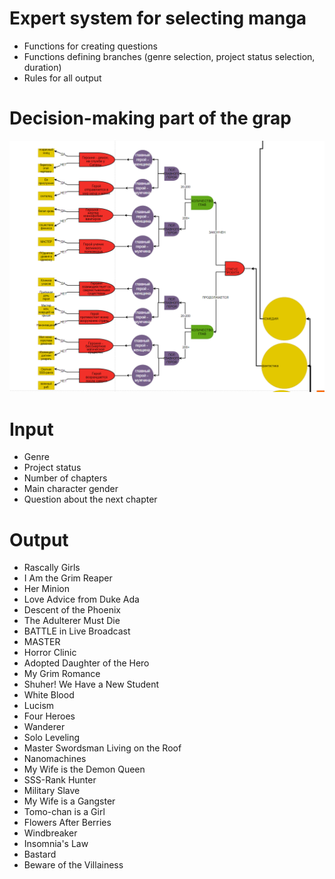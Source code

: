 # Expert system for selecting manga
- Functions for creating questions
- Functions defining branches (genre selection, project status selection, duration)
- Rules for all output
# Decision-making part of the grap
![img.png](..%2F..%2Fassets%2Fimg.png)

# Input
- Genre
- Project status
- Number of chapters
- Main character gender
- Question about the next chapter

# Output
- Rascally Girls
- I Am the Grim Reaper
- Her Minion
- Love Advice from Duke Ada
- Descent of the Phoenix
- The Adulterer Must Die
- BATTLE in Live Broadcast
- MASTER
- Horror Clinic
- Adopted Daughter of the Hero
- My Grim Romance
- Shuher! We Have a New Student
- White Blood
- Lucism
- Four Heroes
- Wanderer
- Solo Leveling
- Master Swordsman Living on the Roof
- Nanomachines
- My Wife is the Demon Queen
- SSS-Rank Hunter
- Military Slave
- My Wife is a Gangster
- Tomo-chan is a Girl
- Flowers After Berries
- Windbreaker
- Insomnia's Law
- Bastard
- Beware of the Villainess